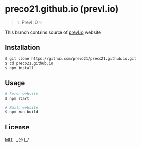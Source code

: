 # preco21.github.io (prevl.io)

> :sparkles: Prevl IO  :sparkles:

This branch contains source of [prevl.io](https://prevl.io) website.

## Installation

```bash
$ git clone https://github.com/preco21/preco21.github.io.git
$ cd preco21.github.io
$ npm install
```

## Usage

```bash
# Serve website
$ npm start

# Build website
$ npm run build
```

## License

[MIT](http://preco.mit-license.org/) ¯\_(ツ)_/¯
